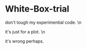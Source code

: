 # White-Box-trial

don't tough my experimential code. \n

it's just for a plot. \n

it's wrong perhaps.
